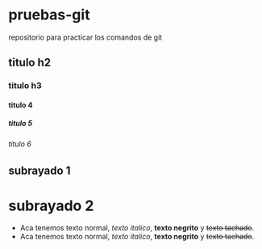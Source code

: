 # pruebas-git
repositorio para practicar los comandos de git

## titulo h2
### titulo h3 
#### titulo 4
##### titulo 5
###### titulo 6

subrayado 1
-----------

subrayado 2
===========

- Aca tenemos texto normal, *texto italico*, **texto negrito** y ~~texto tachado~~.
- Aca tenemos texto normal, _texto italico_, __texto negrito__ y ~~texto tachado~~.
